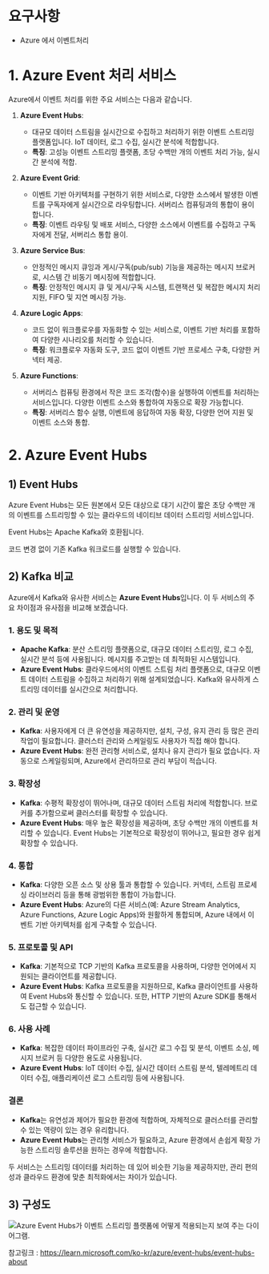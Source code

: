 # 요구사항

* Azure 에서 이벤트처리



# 1. Azure Event 처리 서비스

Azure에서 이벤트 처리를 위한 주요 서비스는 다음과 같습니다.



1. **Azure Event Hubs**:
   - 대규모 데이터 스트림을 실시간으로 수집하고 처리하기 위한 이벤트 스트리밍 플랫폼입니다. IoT 데이터, 로그 수집, 실시간 분석에 적합합니다.
   - **특징**: 고성능 이벤트 스트리밍 플랫폼, 초당 수백만 개의 이벤트 처리 가능, 실시간 분석에 적합.
   
2. **Azure Event Grid**:
   - 이벤트 기반 아키텍처를 구현하기 위한 서비스로, 다양한 소스에서 발생한 이벤트를 구독자에게 실시간으로 라우팅합니다. 서버리스 컴퓨팅과의 통합이 용이합니다.
   - **특징**: 이벤트 라우팅 및 배포 서비스, 다양한 소스에서 이벤트를 수집하고 구독자에게 전달, 서버리스 통합 용이.
   
3. **Azure Service Bus**:
   - 안정적인 메시지 큐잉과 게시/구독(pub/sub) 기능을 제공하는 메시지 브로커로, 시스템 간 비동기 메시징에 적합합니다.
   - **특징**: 안정적인 메시지 큐 및 게시/구독 시스템, 트랜잭션 및 복잡한 메시지 처리 지원, FIFO 및 지연 메시징 가능.
   
4. **Azure Logic Apps**:
   - 코드 없이 워크플로우를 자동화할 수 있는 서비스로, 이벤트 기반 처리를 포함하여 다양한 시나리오를 처리할 수 있습니다.
   - **특징**: 워크플로우 자동화 도구, 코드 없이 이벤트 기반 프로세스 구축, 다양한 커넥터 제공.
   
5. **Azure Functions**:
   - 서버리스 컴퓨팅 환경에서 작은 코드 조각(함수)을 실행하여 이벤트를 처리하는 서비스입니다. 다양한 이벤트 소스와 통합하여 자동으로 확장 가능합니다.
   - **특징**: 서버리스 함수 실행, 이벤트에 응답하여 자동 확장, 다양한 언어 지원 및 이벤트 소스와 통합.





# 2. Azure Event Hubs

## 1) Event Hubs

Azure Event Hubs는 모든 원본에서 모든 대상으로 대기 시간이 짧은 초당 수백만 개의 이벤트를 스트리밍할 수 있는 클라우드의 네이티브 데이터 스트리밍 서비스입니다. 

Event Hubs는 Apache Kafka와 호환됩니다. 

코드 변경 없이 기존 Kafka 워크로드를 실행할 수 있습니다.



## 2) Kafka 비교

Azure에서 Kafka와 유사한 서비스는 **Azure Event Hubs**입니다. 이 두 서비스의 주요 차이점과 유사점을 비교해 보겠습니다.



### 1. **용도 및 목적**
- **Apache Kafka**: 분산 스트리밍 플랫폼으로, 대규모 데이터 스트리밍, 로그 수집, 실시간 분석 등에 사용됩니다. 메시지를 주고받는 데 최적화된 시스템입니다.
- **Azure Event Hubs**: 클라우드에서의 이벤트 스트림 처리 플랫폼으로, 대규모 이벤트 데이터 스트림을 수집하고 처리하기 위해 설계되었습니다. Kafka와 유사하게 스트리밍 데이터를 실시간으로 처리합니다.

### 2. **관리 및 운영**
- **Kafka**: 사용자에게 더 큰 유연성을 제공하지만, 설치, 구성, 유지 관리 등 많은 관리 작업이 필요합니다. 클러스터 관리와 스케일링도 사용자가 직접 해야 합니다.
- **Azure Event Hubs**: 완전 관리형 서비스로, 설치나 유지 관리가 필요 없습니다. 자동으로 스케일링되며, Azure에서 관리하므로 관리 부담이 적습니다.

### 3. **확장성**
- **Kafka**: 수평적 확장성이 뛰어나며, 대규모 데이터 스트림 처리에 적합합니다. 브로커를 추가함으로써 클러스터를 확장할 수 있습니다.
- **Azure Event Hubs**: 매우 높은 확장성을 제공하며, 초당 수백만 개의 이벤트를 처리할 수 있습니다. Event Hubs는 기본적으로 확장성이 뛰어나고, 필요한 경우 쉽게 확장할 수 있습니다.

### 4. **통합**
- **Kafka**: 다양한 오픈 소스 및 상용 툴과 통합할 수 있습니다. 커넥터, 스트림 프로세싱 라이브러리 등을 통해 광범위한 통합이 가능합니다.
- **Azure Event Hubs**: Azure의 다른 서비스(예: Azure Stream Analytics, Azure Functions, Azure Logic Apps)와 원활하게 통합되며, Azure 내에서 이벤트 기반 아키텍처를 쉽게 구축할 수 있습니다.

### 5. **프로토콜 및 API**
- **Kafka**: 기본적으로 TCP 기반의 Kafka 프로토콜을 사용하며, 다양한 언어에서 지원되는 클라이언트를 제공합니다.
- **Azure Event Hubs**: Kafka 프로토콜을 지원하므로, Kafka 클라이언트를 사용하여 Event Hubs와 통신할 수 있습니다. 또한, HTTP 기반의 Azure SDK를 통해서도 접근할 수 있습니다.

### 6. **사용 사례**
- **Kafka**: 복잡한 데이터 파이프라인 구축, 실시간 로그 수집 및 분석, 이벤트 소싱, 메시지 브로커 등 다양한 용도로 사용됩니다.
- **Azure Event Hubs**: IoT 데이터 수집, 실시간 데이터 스트림 분석, 텔레메트리 데이터 수집, 애플리케이션 로그 스트리밍 등에 사용됩니다.

### 결론
- **Kafka**는 유연성과 제어가 필요한 환경에 적합하며, 자체적으로 클러스터를 관리할 수 있는 역량이 있는 경우 유리합니다.
- **Azure Event Hubs**는 관리형 서비스가 필요하고, Azure 환경에서 손쉽게 확장 가능한 스트리밍 솔루션을 원하는 경우에 적합합니다.

두 서비스는 스트리밍 데이터를 처리하는 데 있어 비슷한 기능을 제공하지만, 관리 편의성과 클라우드 환경에 맞춘 최적화에서는 차이가 있습니다.



## 3) 구성도



![Azure Event Hubs가 이벤트 스트리밍 플랫폼에 어떻게 적용되는지 보여 주는 다이어그램.](./51.Kafka관련.assets/event-streaming-platform.png)

참고링크 : https://learn.microsoft.com/ko-kr/azure/event-hubs/event-hubs-about



